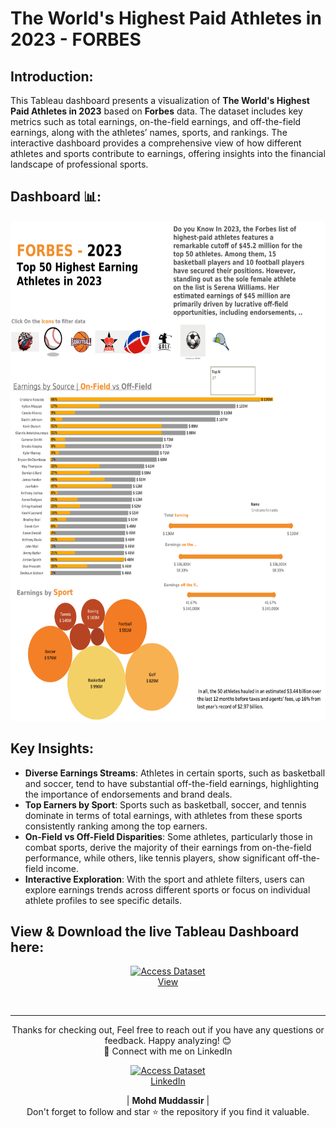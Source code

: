 # The World's Highest Paid Athletes in 2023 - FORBES

## Introduction: 
This Tableau dashboard presents a visualization of **The World's Highest Paid Athletes in 2023** based on **Forbes** data. The dataset includes key metrics such as total earnings, on-the-field earnings, and off-the-field earnings, along with the athletes’ names, sports, and rankings. The interactive dashboard provides a comprehensive view of how different athletes and sports contribute to earnings, offering insights into the financial landscape of professional sports.

## Dashboard 📊: 
<div align="center">
    <img src="https://github.com/mohd-muddassir99/MakeoverMonday-TableauProjects/blob/805a94d8d9bfc884a5c6b20fb21cff04f2c56e8f/The%20World's%20Most%20Paid%20Athletes%202023%20-%20%23MOM%20W2%202024/Top%2050%20Earner%20Athlete%20-%202023%20(Forbes)%20%23MakeOverMonday%202024.png" width="600px" height="800px">
</div> 

## Key Insights:
- **Diverse Earnings Streams**: Athletes in certain sports, such as basketball and soccer, tend to have substantial off-the-field earnings, highlighting the importance of endorsements and brand deals.
- **Top Earners by Sport**: Sports such as basketball, soccer, and tennis dominate in terms of total earnings, with athletes from these sports consistently ranking among the top earners.
- **On-Field vs Off-Field Disparities**: Some athletes, particularly those in combat sports, derive the majority of their earnings from on-the-field performance, while others, like tennis players, show significant off-the-field income.
- **Interactive Exploration**: With the sport and athlete filters, users can explore earnings trends across different sports or focus on individual athlete profiles to see specific details.




## View & Download the live Tableau Dashboard here:

<p align="center">
    <a href="https://public.tableau.com/shared/3ZK3RN89Y?:display_count=n&:origin=viz_share_link">
        <img src="https://www.tableau.com/sites/default/files/blog/tableautips_30.png" width="120px" alt="Access Dataset"><br>
        View
    </a>
</p> <br>

---

<div align="center">
Thanks for checking out, Feel free to reach out if you have any questions or feedback. Happy analyzing! 😊<br>
 🔗 Connect with me on LinkedIn 
 
  <p align="center">
    <a href="https://www.linkedin.com/in/mohd-muddassir99/">
        <img src="https://upload.wikimedia.org/wikipedia/commons/thumb/c/ca/LinkedIn_logo_initials.png/640px-LinkedIn_logo_initials.png" width="65px" alt="Access Dataset"><br>
        LinkedIn
    </a>

   | **Mohd Muddassir** | </a> <br>
Don't forget to follow and star ⭐ the repository if you find it valuable.
</div>
